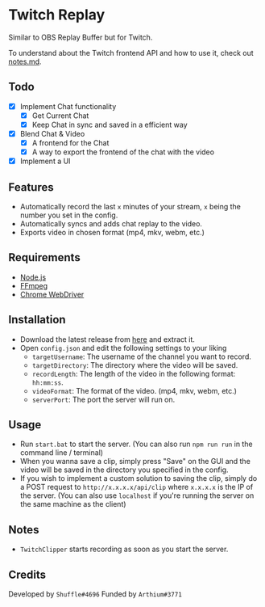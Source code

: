 # Twitch Replay

Similar to OBS Replay Buffer but for Twitch.

To understand about the Twitch frontend API and how to use it, check out [notes.md](notes.MD).

## Todo

- [x] Implement Chat functionality
  - [x] Get Current Chat
  - [x] Keep Chat in sync and saved in a efficient way
- [x] Blend Chat & Video
  - [x] A frontend for the Chat
  - [x] A way to export the frontend of the chat with the video
- [x] Implement a UI

## Features

- Automatically record the last `x` minutes of your stream, `x` being the number you set in the config.
- Automatically syncs and adds chat replay to the video.
- Exports video in chosen format (mp4, mkv, webm, etc.)

## Requirements

- [Node.js](https://nodejs.org/en/download/)
- [FFmpeg](https://www.gyan.dev/ffmpeg/builds/)
- [Chrome WebDriver](https://chromedriver.chromium.org/downloads) 

## Installation

- Download the latest release from [here](/releases) and extract it.
- Open `config.json` and edit the following settings to your liking
  - `targetUsername`: The username of the channel you want to record.
  - `targetDirectory`: The directory where the video will be saved.
  - `recordLength`: The length of the video in the following format: `hh:mm:ss`.
  - `videoFormat`: The format of the video. (mp4, mkv, webm, etc.)
  - `serverPort`: The port the server will run on.

## Usage

- Run `start.bat` to start the server. (You can also run `npm run run` in the command line / terminal)
- When you wanna save a clip, simply press "Save" on the GUI and the video will be saved in the directory you specified in the config.
- If you wish to implement a custom solution to saving the clip, simply do a POST request to `http://x.x.x.x/api/clip` where `x.x.x.x` is the IP of the server. (You can also use `localhost` if you're running the server on the same machine as the client)

## Notes

- `TwitchClipper` starts recording as soon as you start the server.

## Credits

Developed by `Shuffle#4696`
Funded by `Arthium#3771`
